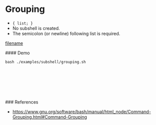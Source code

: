 # Grouping

- `{ list; }`
- No subshell is created. 
- The semicolon (or newline) following list is required.

[filename](../../examples/subshell/grouping.sh ':include :type=code bash')

#### Demo
```
bash ./examples/subshell/grouping.sh
```

<br><br><br><br><br>

### References
- https://www.gnu.org/software/bash/manual/html_node/Command-Grouping.html#Command-Grouping